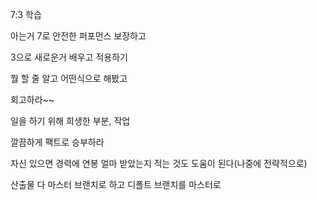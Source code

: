 7:3 학습

아는거 7로 안전한 퍼포먼스 보장하고

3으로 새로운거 배우고 적용하기

뭘 할 줄 알고 어떤식으로 해봤고 

회고하라~~

일을 하기 위해 희생한 부분, 작업

깔끔하게 팩트로 승부하라

자신 있으면 경력에 연봉 얼마 받았는지 적는 것도 도움이 된다(나중에 전략적으로)

산출물 다 마스터 브랜치로 하고 디폴트 브랜치를 마스터로

